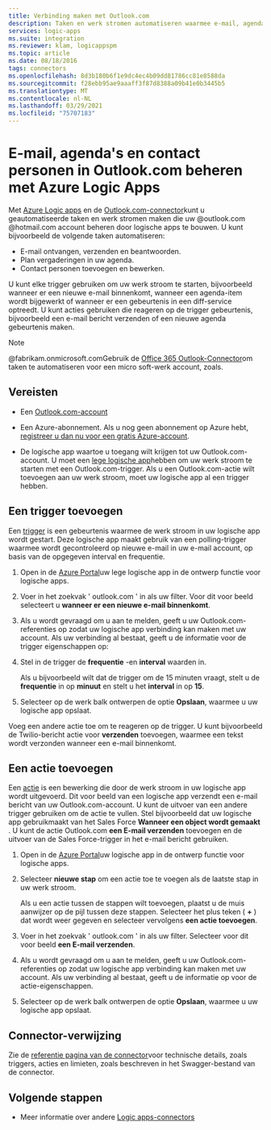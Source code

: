 ```yaml
---
title: Verbinding maken met Outlook.com
description: Taken en werk stromen automatiseren waarmee e-mail, agenda's en contact personen in Outlook.com kunnen worden beheerd met behulp van Azure Logic Apps
services: logic-apps
ms.suite: integration
ms.reviewer: klam, logicappspm
ms.topic: article
ms.date: 08/18/2016
tags: connectors
ms.openlocfilehash: 8d3b180b6f1e9dc4ec4b09dd81786cc81e8588da
ms.sourcegitcommit: f28ebb95ae9aaaff3f87d8388a09b41e0b3445b5
ms.translationtype: MT
ms.contentlocale: nl-NL
ms.lasthandoff: 03/29/2021
ms.locfileid: "75707183"
---
```

# <a name="manage-email-calendars-and-contacts-in-outlookcom-by-using-azure-logic-apps"></a>E-mail, agenda's en contact personen in Outlook.com beheren met Azure Logic Apps

Met [Azure Logic apps](../logic-apps/logic-apps-overview.md) en de [Outlook.com-connector](/connectors/outlook/)kunt u geautomatiseerde taken en werk stromen maken die uw @outlook.com @hotmail.com account beheren door logische apps te bouwen. U kunt bijvoorbeeld de volgende taken automatiseren:

* E-mail ontvangen, verzenden en beantwoorden.
* Plan vergaderingen in uw agenda.
* Contact personen toevoegen en bewerken.

U kunt elke trigger gebruiken om uw werk stroom te starten, bijvoorbeeld wanneer er een nieuwe e-mail binnenkomt, wanneer een agenda-item wordt bijgewerkt of wanneer er een gebeurtenis in een diff-service optreedt. U kunt acties gebruiken die reageren op de trigger gebeurtenis, bijvoorbeeld een e-mail bericht verzenden of een nieuwe agenda gebeurtenis maken.

> [!NOTE]
> @fabrikam.onmicrosoft.comGebruik de [Office 365 Outlook-Connector](../connectors/connectors-create-api-office365-outlook.md)om taken te automatiseren voor een micro soft-werk account, zoals.

## <a name="prerequisites"></a>Vereisten

* Een [Outlook.com-account](https://outlook.live.com/owa/)

* Een Azure-abonnement. Als u nog geen abonnement op Azure hebt, [registreer u dan nu voor een gratis Azure-account](https://azure.microsoft.com/free/). 

* De logische app waartoe u toegang wilt krijgen tot uw Outlook.com-account. U moet een [lege logische app](../logic-apps/quickstart-create-first-logic-app-workflow.md)hebben om uw werk stroom te starten met een Outlook.com-trigger. Als u een Outlook.com-actie wilt toevoegen aan uw werk stroom, moet uw logische app al een trigger hebben.

## <a name="add-a-trigger"></a>Een trigger toevoegen

Een [trigger](../logic-apps/logic-apps-overview.md#logic-app-concepts) is een gebeurtenis waarmee de werk stroom in uw logische app wordt gestart. Deze logische app maakt gebruik van een polling-trigger waarmee wordt gecontroleerd op nieuwe e-mail in uw e-mail account, op basis van de opgegeven interval en frequentie.

1. Open in de [Azure Portal](https://portal.azure.com)uw lege logische app in de ontwerp functie voor logische apps.

1. Voer in het zoekvak ' outlook.com ' in als uw filter. Voor dit voor beeld selecteert u **wanneer er een nieuwe e-mail binnenkomt**.

1. Als u wordt gevraagd om u aan te melden, geeft u uw Outlook.com-referenties op zodat uw logische app verbinding kan maken met uw account. Als uw verbinding al bestaat, geeft u de informatie voor de trigger eigenschappen op:

1. Stel in de trigger de **frequentie** -en **interval** waarden in.

   Als u bijvoorbeeld wilt dat de trigger om de 15 minuten vraagt, stelt u de **frequentie** in op **minuut** en stelt u het **interval** in op **15**.

1. Selecteer op de werk balk ontwerpen de optie **Opslaan**, waarmee u uw logische app opslaat.

Voeg een andere actie toe om te reageren op de trigger. U kunt bijvoorbeeld de Twilio-bericht actie voor **verzenden** toevoegen, waarmee een tekst wordt verzonden wanneer een e-mail binnenkomt.

## <a name="add-an-action"></a>Een actie toevoegen

Een [actie](../logic-apps/logic-apps-overview.md#logic-app-concepts) is een bewerking die door de werk stroom in uw logische app wordt uitgevoerd. Dit voor beeld van een logische app verzendt een e-mail bericht van uw Outlook.com-account. U kunt de uitvoer van een andere trigger gebruiken om de actie te vullen. Stel bijvoorbeeld dat uw logische app gebruikmaakt van het Sales Force **Wanneer een object wordt gemaakt** . U kunt de actie Outlook.com **een E-mail verzenden** toevoegen en de uitvoer van de Sales Force-trigger in het e-mail bericht gebruiken.

1. Open in de [Azure Portal](https://portal.azure.com)uw logische app in de ontwerp functie voor logische apps.

1. Selecteer **nieuwe stap** om een actie toe te voegen als de laatste stap in uw werk stroom. 

   Als u een actie tussen de stappen wilt toevoegen, plaatst u de muis aanwijzer op de pijl tussen deze stappen. Selecteer het plus teken ( **+** ) dat wordt weer gegeven en selecteer vervolgens **een actie toevoegen**.

1. Voer in het zoekvak ' outlook.com ' in als uw filter. Selecteer voor dit voor beeld **een E-mail verzenden**. 

1. Als u wordt gevraagd om u aan te melden, geeft u uw Outlook.com-referenties op zodat uw logische app verbinding kan maken met uw account. Als uw verbinding al bestaat, geeft u de informatie op voor de actie-eigenschappen.

1. Selecteer op de werk balk ontwerpen de optie **Opslaan**, waarmee u uw logische app opslaat.

## <a name="connector-reference"></a>Connector-verwijzing

Zie de [referentie pagina van de connector](/connectors/outlook/)voor technische details, zoals triggers, acties en limieten, zoals beschreven in het Swagger-bestand van de connector. 

## <a name="next-steps"></a>Volgende stappen

* Meer informatie over andere [Logic apps-connectors](../connectors/apis-list.md)
